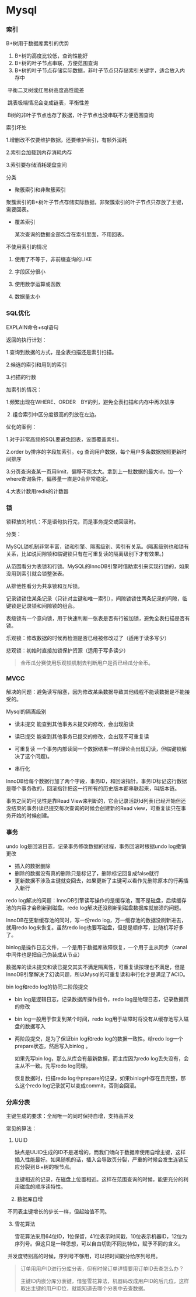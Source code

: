 # Mysql

### 索引

B+树用于数据库索引的优势

1. B+树的高度比较低，查询性能好
2. B+树的叶子节点串联，方便范围查询
3. B+树的叶子节点存储实际数据，非叶子节点只存储索引关键字，适合放入内存中

​	平衡二叉树或红黑树高度高性能差

​	跳表极端情况会变成链表，平衡性差

​	B树的非叶子节点也存了数据，叶子节点也没串联不方便范围查询



索引坏处

1.增删改不仅要维护数据，还要维护索引，有额外消耗

2.索引会加载到内存消耗内存

3.索引要存储消耗硬盘空间



分类

* 聚簇索引和非聚簇索引

聚簇索引的B+树叶子节点存储实际数据，非聚簇索引的叶子节点只存放了主键，需要回表。

* 覆盖索引

  某次查询的数据全部包含在索引里面，不用回表。



不使用索引的情况

1. 使用了不等于，非前缀查询的LIKE

2. 字段区分很小
3. 使用数学运算或函数
4. 数据量太小



### SQL优化

EXPLAIN命令+sql语句

返回的执行计划：

1.查询到数据的方式，是全表扫描还是索引扫描。

2.候选的索引和用到的索引

3.扫描的行数



加索引的情况：

1.频繁出现在WHERE、ORDER　BY的列，避免全表扫描和内存中再次排序

２.组合索引中区分度很高的列放在左边。



优化的案例：

1.对于非常高频的SQL要避免回表，设置覆盖索引。

2.order by排序的字段加索引。eg 查询用户数据，每个用户多条数据按照更新时间排序

3.分页查询查某一页用limit，偏移不能太大。拿到上一批数据的最大id，加一个where查询条件，偏移量一直是0会非常稳定。

4.大表计数用redis的计数器



### 锁

锁释放的时机：不是语句执行完，而是事务提交或回滚时。



分类：

MySQL锁机制非常丰富，锁和引擎、隔离级别、索引有关系。(隔离级别也和锁有关系，比如说间隙锁和临键锁只有在可重复读的隔离级别下才有效果。)

从范围看分为表锁和行锁。MySQL的InnoDB引擎时借助索引来实现行锁的，如果没用到索引就会锁整张表。

从排他性看分为共享锁和互斥锁。

记录锁锁住某条记录（只针对主键和唯一索引），间隙锁锁住两条记录的间隙，临键锁是记录锁和间隙锁的组合。

表级锁有一个意向锁，用于快速判断一张表是否有行被加锁，避免全表扫描是否有锁。



乐观锁：修改数据的时候再检测是否已经被修改过了（适用于读多写少）

悲观锁：初始时直接加锁保护资源（适用于写多读少）

> 金币瓜分赛使用乐观锁机制去判断用户是否已经瓜分金币。



### MVCC

解决的问题：避免读写阻塞，因为修改某条数据导致其他线程不能读数据是不能接受的。



Mysql的隔离级别

* 读未提交 能查到其他事务未提交的修改，会出现脏读
* 读已提交 能查到其他事务已提交的修改，会出现不可重复读
* 可重复读 一个事务内部读同一个数据结果一样(理论会出现幻读，但临键锁解决了这个问题)。

* 串行化



InnoDB给每个数据行加了两个字段，事务ID，和回滚指针。事务ID标记这行数据是哪个事务改的，回滚指针把这一行所有的历史版本都串联起来，叫版本链。

事务之间的可见性是靠Read View来判断的，它会记录活跃Id列表(已经开始但还没结束的事务)读已提交每次查询的时候会创建新的Read view，可重复读只在事务开始的时候创建。



### 事务

undo log是回滚日志，记录事务修改数据的过程，事务回滚时根据undo log撤销更改

* 插入的数据删除
* 删除的数据没有真的删除只是标记了，删除标记回复成false就行
* 更新数据不涉及主键就变回去，如果更新了主键可以看作先删除原本的行再插入新行



redo log解决的问题：InnoDB引擎读写操作的是缓存池，而不是磁盘，后续缓存池的内容才会刷新到磁盘。redo log解决还没刷新到磁盘数据库就崩溃的问题。

InnoDB在更新缓存池的同时，写一份redo log，万一缓存池的数据没刷新进去，就用redo log来恢复。虽然redo log也要写磁盘，但是是顺序写，比随机写好多了。



binlog是操作日志文件，一个是用于数据库故障恢复，一个用于主从同步（canal中间件也是把自己伪装成从节点）



数据库的读未提交和读已提交其实不满足隔离性，可重复读按理也不满足，但是InnoDB引擎解决了幻读问题，所以Mysql的可重复读和串行化才是满足了ACID。



bin log和redo log的协同二阶段提交

* bin log是逻辑日志，记录数据库操作指令，redo log是物理日志，记录数据页的修改

* bin log一般用于恢复到某个时间，redo log用于故障时将没有从缓存池写入磁盘的数据写入

* 两阶段提交，是为了保证bin log和redo log的数据一致性。给redo log一个prepare状态，然后写入binlog 。

  如果先写bin log，那么从库会有最新数据，而主库因为redo log丢失没有，会主从不一致。先写redo log同理。

  恢复数据时，扫描redo log中prepare的记录，如果binlog中存在且完整，那么这个redo log记录就可以变成commit，否则会回滚。



### 分库分表

主键生成的要求：全局唯一的同时保持自增，支持高并发



常见的算法：

1. UUID

   缺点是UUID生成的ID不是递增的，而我们倾向于数据库使用自增主键，这样插入性能最好。如果随机的话，插入会导致页分裂，严重的时候会发生连锁反应分裂到Ｂ+树的根节点。

   主键相近的记录，在磁盘上位置相近。这样在范围查询的时候，能更充分的利用磁盘的顺序读特性。

　2. 数据库自增

​	不同表主键增长的步长一样，但起始值不同。

3. 雪花算法

   雪花算法采用64位ID，1位保留，41位表示时间戳，10位表示机器ID，12位为序列号。但这只是一种思想，可以自由切割不同比特位，赋予不同的含义。

​	并发度特别高的时候，序列号不够用，可以把时间戳分给序列号用。

> 订单用用户ID进行分库分表，但有时候订单详情要用订单ID去查怎么办？
>
> 主键ID内嵌分库分表键，借鉴雪花算法，机器码改成用户ID的后几位，这样取出主键的用户ID位，就能知道去哪个分表中去查数据。